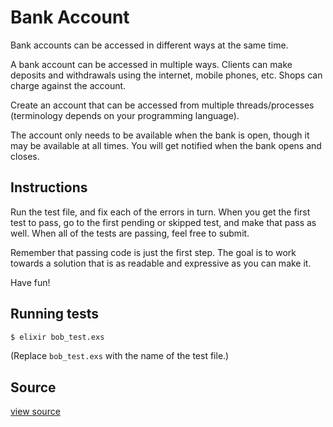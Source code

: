 # Bank Account

Bank accounts can be accessed in different ways at the same time.

A bank account can be accessed in multiple ways. Clients can make
deposits and withdrawals using the internet, mobile phones, etc. Shops
can charge against the account.

Create an account that can be accessed from multiple threads/processes
(terminology depends on your programming language).

The account only needs to be available when the bank is open, though it
may be available at all times. You will get notified when the bank opens
and closes.

## Instructions

Run the test file, and fix each of the errors in turn. When you get the
first test to pass, go to the first pending or skipped test, and make
that pass as well. When all of the tests are passing, feel free to
submit.

Remember that passing code is just the first step. The goal is to work
towards a solution that is as readable and expressive as you can make
it.

Have fun!

## Running tests

```bash
$ elixir bob_test.exs
```

(Replace `bob_test.exs` with the name of the test file.)

## Source

 [view source]()
